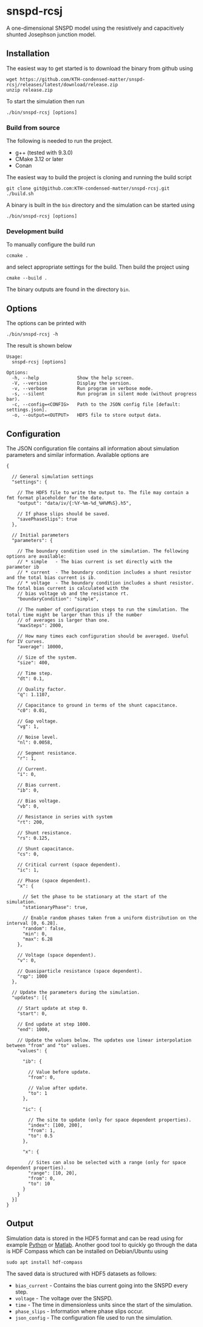 # snspd-rcsj

A one-dimensional SNSPD model using the resistively and capacitively shunted Josephson junction model.

## Installation

The easiest way to get started is to download the binary from github using

```shell script
wget https://github.com/KTH-condensed-matter/snspd-rcsj/releases/latest/download/release.zip
unzip release.zip
```

To start the simulation then run

```shell script
./bin/snspd-rcsj [options]
```

### Build from source

The following is needed to run the project.

- g++ (tested with 9.3.0)
- CMake 3.12 or later
- Conan

The easiest way to build the project is cloning and running the build script

```shell script
git clone git@github.com:KTH-condensed-matter/snspd-rcsj.git
./build.sh
```

A binary is built in the `bin` directory and the simulation can be started using

```shell script
./bin/snspd-rcsj [options]
```

### Development build

To manually configure the build run

```shell script
ccmake .
```

and select appropriate settings for the build. Then build the project using

```shell script
cmake --build .
```

The binary outputs are found in the directory `bin`.

## Options

The options can be printed with

```shell script
./bin/snspd-rcsj -h
```

The result is shown below

```
Usage:
  snspd-rcsj [options]

Options:
  -h, --help              Show the help screen.
  -V, --version           Display the version.
  -v, --verbose           Run program in verbose mode.
  -s, --silent            Run program in silent mode (without progress bar).
  -c, --config=<CONFIG>   Path to the JSON config file [default: settings.json].
  -o, --output=<OUTPUT>   HDF5 file to store output data.
```

## Configuration

The JSON configuration file contains all information about simulation parameters and similar information. Available
options are

```json5
{
  
  // General simulation settings
  "settings": {

    // The HDF5 file to write the output to. The file may contain a fmt format placeholder for the date.
    "output": "data/iv/{:%Y-%m-%d_%H%M%S}.h5",
    
    // If phase slips should be saved.
    "savePhaseSlips": true
  },

  // Initial parameters
  "parameters": {
  
    // The boundary condition used in the simulation. The following options are available:
    // * simple   - The bias current is set directly with the parameter ib
    // * current  - The boundary condition includes a shunt resistor and the total bias current is ib.  
    // * voltage  - The boundary condition includes a shunt resistor. The total bias current is calculated with the 
    // bias voltage vb and the resistance rt.
    "boundaryCondition": "simple",
  
    // The number of configuration steps to run the simulation. The total time might be larger than this if the number
    // of averages is larger than one.
    "maxSteps": 2000,

    // How many times each configuration should be averaged. Useful for IV curves. 
    "average": 10000,

    // Size of the system.
    "size": 400,
    
    // Time step.
    "dt": 0.1,

    // Quality factor.
    "q": 1.1107,

    // Capacitance to ground in terms of the shunt capacitance.
    "c0": 0.01,
  
    // Gap voltage.
    "vg": 1,
  
    // Noise level.
    "nl": 0.0058,

    // Segment resistance.
    "r": 1,
  
    // Current.
    "i": 0,
  
    // Bias current.
    "ib": 0,
    
    // Bias voltage.
    "vb": 0,
  
    // Resistance in series with system
    "rt": 200,
    
    // Shunt resistance.
    "rs": 0.125,

    // Shunt capacitance.
    "cs": 0,

    // Critical current (space dependent). 
    "ic": 1,

    // Phase (space dependent).
    "x": {
      
      // Set the phase to be stationary at the start of the simulation.
      "stationaryPhase": true,

      // Enable random phases taken from a uniform distribution on the interval [0, 6.28].
      "random": false,
      "min": 0,
      "max": 6.28
    },
    
    // Voltage (space dependent).
    "v": 0,

    // Quasiparticle resistance (space dependent).
    "rqp": 1000
  },

  // Update the parameters during the simulation.
  "updates": [{

    // Start update at step 0.
    "start": 0,

    // End update at step 1000.
    "end": 1000,

    // Update the values below. The updates use linear interpolation between "from" and "to" values.
    "values": {

      "ib": {
        
        // Value before update.
        "from": 0, 
        
        // Value after update.
        "to": 1
      },

      "ic": {
          
        // The site to update (only for space dependent properties).
        "index": [100, 200],
        "from": 1,
        "to": 0.5
      },

      "x": {
        
        // Sites can also be selected with a range (only for space dependent properties).
        "range": [10, 20],
        "from": 0,
        "to": 10
      }     
    }
  }]
}
```

## Output

Simulation data is stored in the HDF5 format and can be read using for example 
[Python](https://docs.h5py.org/en/latest/quick.html) or [Matlab](https://se.mathworks.com/help/matlab/ref/h5read.html). 
Another good tool to quickly go through the data is HDF Compass which can be installed on Debian/Ubuntu using

```shell script
sudo apt install hdf-compass
```

The saved data is structured with HDF5 datasets as follows:

- `bias_current` - Contains the bias current going into the SNSPD every step.
- `voltage` - The voltage over the SNSPD.
- `time` - The time in dimensionless units since the start of the simulation.
- `phase_slips` - Information where phase slips occur.
- `json_config` - The configuration file used to run the simulation.
